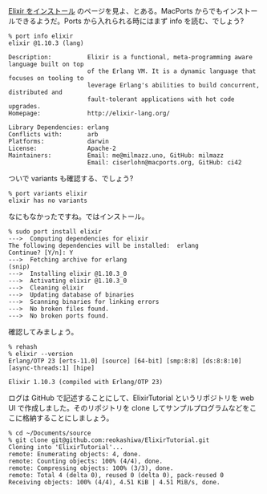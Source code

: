 [Elixir をインストール](https://elixir-lang.jp/install.html) のページを見よ、とある。MacPorts からでもインストールできるようだ。Ports から入れられる時にはまず info を読む、でしょう?
```
% port info elixir
elixir @1.10.3 (lang)

Description:          Elixir is a functional, meta-programming aware language built on top
                      of the Erlang VM. It is a dynamic language that focuses on tooling to
                      leverage Erlang's abilities to build concurrent, distributed and
                      fault-tolerant applications with hot code upgrades.
Homepage:             http://elixir-lang.org/

Library Dependencies: erlang
Conflicts with:       arb
Platforms:            darwin
License:              Apache-2
Maintainers:          Email: me@milmazz.uno, GitHub: milmazz
                      Email: ciserlohn@macports.org, GitHub: ci42
```
ついで variants も確認する、でしょう?
```
% port variants elixir
elixir has no variants
```
なにもなかったですね。ではインストール。
```
% sudo port install elixir
--->  Computing dependencies for elixir
The following dependencies will be installed:  erlang
Continue? [Y/n]: Y
--->  Fetching archive for erlang
(snip)
--->  Installing elixir @1.10.3_0
--->  Activating elixir @1.10.3_0
--->  Cleaning elixir
--->  Updating database of binaries
--->  Scanning binaries for linking errors
--->  No broken files found.
--->  No broken ports found.
```
確認してみましょう。
```
% rehash
% elixir --version
Erlang/OTP 23 [erts-11.0] [source] [64-bit] [smp:8:8] [ds:8:8:10] [async-threads:1] [hipe]

Elixir 1.10.3 (compiled with Erlang/OTP 23)
```
ログは GitHub で記述することにして、ElixirTutorial というリポジトリを web UI で作成しました。そのリポジトリを clone してサンプルプログラムなどをここに格納することにしましょう。
```
% cd ~/Documents/source
% git clone git@github.com:reokashiwa/ElixirTutorial.git
Cloning into 'ElixirTutorial'...
remote: Enumerating objects: 4, done.
remote: Counting objects: 100% (4/4), done.
remote: Compressing objects: 100% (3/3), done.
remote: Total 4 (delta 0), reused 0 (delta 0), pack-reused 0
Receiving objects: 100% (4/4), 4.51 KiB | 4.51 MiB/s, done.
```